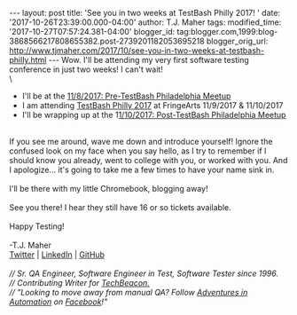 \-\-- layout: post title: \'See you in two weeks at TestBash Philly
2017! \' date: \'2017-10-26T23:39:00.000-04:00\' author: T.J. Maher
tags: modified\_time: \'2017-10-27T07:57:24.381-04:00\' blogger\_id:
tag:blogger.com,1999:blog-3868566217808655382.post-2739201182053695218
blogger\_orig\_url:
http://www.tjmaher.com/2017/10/see-you-in-two-weeks-at-testbash-philly.html
\-\-- Wow. I\'ll be attending my very first software testing conference
in just two weeks! I can\'t wait!\
\

-   I\'ll be at the [11/8/2017: Pre-TestBash Philadelphia
    Meetup](https://www.meetup.com/ministry-of-testing-philadelphia/events/241017262/)
-   I am attending [TestBash Philly
    2017](https://www.ministryoftesting.com/2017/05/testbash-philadelphia-2017-is-live/) at
    FringeArts 11/9/2017 & 11/10/2017
-   I\'ll be wrapping up at the 1[1/10/2017: Post-TestBash Philadelphia
    Meetup](https://www.meetup.com/ministry-of-testing-philadelphia/events/241017433/)

\
If you see me around, wave me down and introduce yourself! Ignore the
confused look on my face when you say hello, as I try to remember if I
should know you already, went to college with you, or worked with you.
And I apologize\... it\'s going to take me a few times to have your name
sink in.\
\
I\'ll be there with my little Chromebook, blogging away!\
\
See you there! I hear they still have 16 or so tickets available.\
\
Happy Testing!\
\
-T.J. Maher\
[Twitter](https://twitter.com/tjmaher1) \| [LinkedIn](https://www.linkedin.com/in/tjmaher1) \| [GitHub](https://github.com/tjmaher)\
\
*// Sr. QA Engineer, Software Engineer in Test, Software Tester since
1996.\
// Contributing Writer
for [TechBeacon.](http://techbeacon.com/contributors/thomas-maher)\
// \"Looking to move away from manual QA? Follow [Adventures in
Automation](http://www.tjmaher.com/) on
[Facebook](https://www.facebook.com/AdventuresInAutomation/)!\"*
